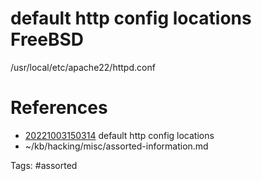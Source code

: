 # default http config locations FreeBSD
/usr/local/etc/apache22/httpd.conf

# References
- [20221003150314](/zet/20221003150314/README.md) default http config locations
- ~/kb/hacking/misc/assorted-information.md

Tags:
    #assorted
